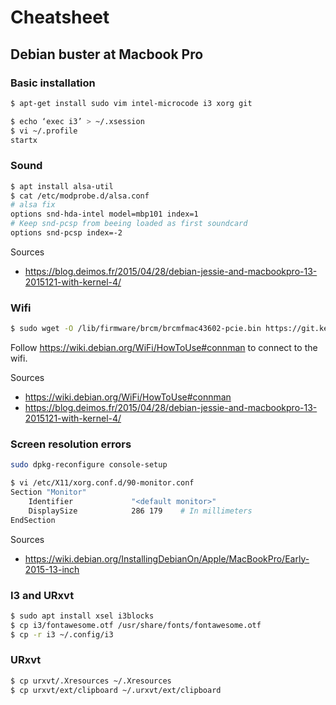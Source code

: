 # Cheatsheet

## Debian buster at Macbook Pro

### Basic installation
```bash
$ apt-get install sudo vim intel-microcode i3 xorg git
```

```bash
$ echo ‘exec i3’ > ~/.xsession
$ vi ~/.profile
startx
```

### Sound
```bash
$ apt install alsa-util
$ cat /etc/modprobe.d/alsa.conf
# alsa fix
options snd-hda-intel model=mbp101 index=1
# Keep snd-pcsp from beeing loaded as first soundcard
options snd-pcsp index=-2
```

Sources
- https://blog.deimos.fr/2015/04/28/debian-jessie-and-macbookpro-13-2015121-with-kernel-4/

### Wifi
```bash
$ sudo wget -O /lib/firmware/brcm/brcmfmac43602-pcie.bin https://git.kernel.org/cgit/linux/kernel/git/firmware/linux-firmware.git/plain/brcm/brcmfmac43602-pcie.bin
```
Follow https://wiki.debian.org/WiFi/HowToUse#connman to connect to the wifi.

Sources
- https://wiki.debian.org/WiFi/HowToUse#connman
- https://blog.deimos.fr/2015/04/28/debian-jessie-and-macbookpro-13-2015121-with-kernel-4/

### Screen resolution errors

```bash
sudo dpkg-reconfigure console-setup 
```

```bash
$ vi /etc/X11/xorg.conf.d/90-monitor.conf
Section "Monitor"
    Identifier             "<default monitor>"
    DisplaySize            286 179    # In millimeters
EndSection
```

Sources
- https://wiki.debian.org/InstallingDebianOn/Apple/MacBookPro/Early-2015-13-inch
  
### I3 and URxvt

```bash
$ sudo apt install xsel i3blocks 
$ cp i3/fontawesome.otf /usr/share/fonts/fontawesome.otf
$ cp -r i3 ~/.config/i3
```

### URxvt

```bash
$ cp urxvt/.Xresources ~/.Xresources
$ cp urxvt/ext/clipboard ~/.urxvt/ext/clipboard
```
